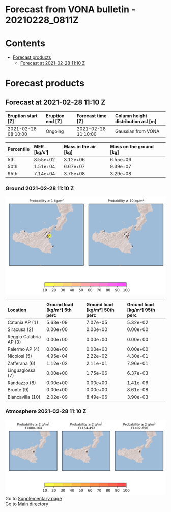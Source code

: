 
Forecast from VONA bulletin - 20210228_0811Z
============================================

Contents
========

* [Forecast products](#forecast-products)
	* [Forecast at 2021-02-28 11:10 Z](#forecast-at-2021-02-28-1110-z)

# Forecast products

## Forecast at 2021-02-28 11:10 Z
  

|Eruption start [Z]|Eruption end [Z]|Forecast time [Z]|Column height distribution asl [m]|
| :--- | :--- | :--- | :--- |
|2021-02-28 08:10:00|Ongoing|2021-02-28 11:10:00|Gaussian from VONA|
  
  

|Percentile|MER [kg/s¹]|Mass in the air [kg]|Mass on the ground [kg]|
| :--- | :--- | :--- | :--- |
|5th|8.55e+02|3.12e+06|6.55e+06|
|50th|1.51e+04|6.67e+07|9.39e+07|
|95th|7.14e+04|3.75e+08|3.29e+08|
  

### Ground 2021-02-28 11:10 Z
  
![](./figures/probability_grd_2021_02_28_1110_scenario_1.png)  
  
  
  
  
  
  
  
  
  

|Location|Ground load [kg/m²] 5th perc|Ground load [kg/m²] 50th perc|Ground load [kg/m²] 95th perc|
| :--- | :--- | :--- | :--- |
|Catania AP (1)|5.63e-09|7.07e-05|5.32e-02|
|Siracusa (2)|0.00e+00|0.00e+00|0.00e+00|
|Reggio Calabria AP (3)|0.00e+00|0.00e+00|0.00e+00|
|Palermo AP (4)|0.00e+00|0.00e+00|0.00e+00|
|Nicolosi (5)|4.95e-04|2.22e-02|4.30e-01|
|Zafferana (6)|1.12e-02|2.11e-01|7.96e-01|
|Linguaglossa (7)|0.00e+00|1.75e-06|6.37e-03|
|Randazzo (8)|0.00e+00|0.00e+00|1.41e-06|
|Bronte (9)|0.00e+00|0.00e+00|8.61e-08|
|Biancavilla (10)|2.02e-09|8.49e-06|3.90e-03|
  

### Atmosphere 2021-02-28 11:10 Z
  
![](./figures/probability_air_2021_02_28_1110_scenario_1_conclev_2.png)  
Go to [Supplementary page](Supplementary_page.md)  
Go to [Main directory](https://github.com/federicapardini/Real_time_ash_forecast)